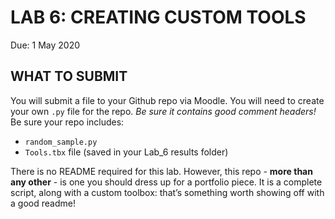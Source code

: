 # LAB 6: CREATING CUSTOM TOOLS
Due: 1 May 2020

##  WHAT TO SUBMIT
You will submit a file to your Github repo via Moodle. You will need to create your own `.py` file for the repo. *Be sure it contains good comment headers!* Be sure your repo includes:
- `random_sample.py` 
- `Tools.tbx` file (saved in your Lab_6 results folder)

There is no README required for this lab. However, this repo - **more than any other** - is one you should dress up for a portfolio piece. It is a complete script, along with a custom toolbox: that’s something worth showing off with a good readme! 
